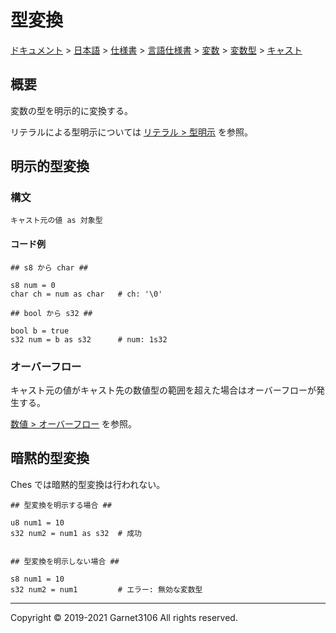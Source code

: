 # 型変換

[ドキュメント](../../../../../../index.md) > [日本語](../../../../../index.md) > [仕様書](../../../../index.md) > [言語仕様書](../../../index.md) > [変数](../../index.md) > [変数型](../index.md) > [キャスト](./index.md)

## 概要

変数の型を明示的に変換する。

リテラルによる型明示については [リテラル > 型明示](../literal/index.md) を参照。

## 明示的型変換

### 構文

```
キャスト元の値 as 対象型
```

#### コード例

```
## s8 から char ##

s8 num = 0
char ch = num as char   # ch: '\0'

## bool から s32 ##

bool b = true
s32 num = b as s32      # num: 1s32
```

### オーバーフロー

キャスト元の値がキャスト先の数値型の範囲を超えた場合はオーバーフローが発生する。

[数値 > オーバーフロー](../../../number/index.md#オーバーフロー) を参照。

## 暗黙的型変換

Ches では暗黙的型変換は行われない。

```
## 型変換を明示する場合 ##

u8 num1 = 10
s32 num2 = num1 as s32  # 成功


## 型変換を明示しない場合 ##

s8 num1 = 10
s32 num2 = num1         # エラー: 無効な変数型
```

---

Copyright © 2019-2021 Garnet3106 All rights reserved.
